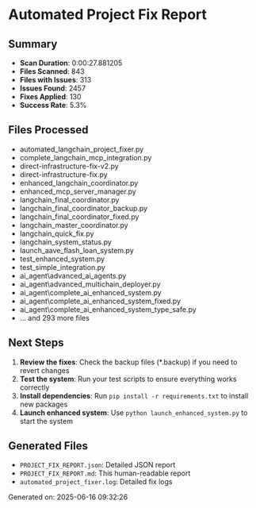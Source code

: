 # Automated Project Fix Report

## Summary
- **Scan Duration**: 0:00:27.881205
- **Files Scanned**: 843
- **Files with Issues**: 313
- **Issues Found**: 2457
- **Fixes Applied**: 130
- **Success Rate**: 5.3%

## Files Processed
- automated_langchain_project_fixer.py
- complete_langchain_mcp_integration.py
- direct-infrastructure-fix-v2.py
- direct-infrastructure-fix.py
- enhanced_langchain_coordinator.py
- enhanced_mcp_server_manager.py
- langchain_final_coordinator.py
- langchain_final_coordinator_backup.py
- langchain_final_coordinator_fixed.py
- langchain_master_coordinator.py
- langchain_quick_fix.py
- langchain_system_status.py
- launch_aave_flash_loan_system.py
- test_enhanced_system.py
- test_simple_integration.py
- ai_agent\advanced_ai_agents.py
- ai_agent\advanced_multichain_deployer.py
- ai_agent\complete_ai_enhanced_system.py
- ai_agent\complete_ai_enhanced_system_fixed.py
- ai_agent\complete_ai_enhanced_system_type_safe.py
- ... and 293 more files

## Next Steps
1. **Review the fixes**: Check the backup files (*.backup) if you need to revert changes
2. **Test the system**: Run your test scripts to ensure everything works correctly
3. **Install dependencies**: Run `pip install -r requirements.txt` to install new packages
4. **Launch enhanced system**: Use `python launch_enhanced_system.py` to start the system

## Generated Files
- `PROJECT_FIX_REPORT.json`: Detailed JSON report
- `PROJECT_FIX_REPORT.md`: This human-readable report
- `automated_project_fixer.log`: Detailed fix logs

Generated on: 2025-06-16 09:32:26
